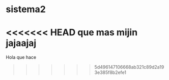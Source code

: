 # sistema2

<<<<<<< HEAD
 que mas mijin  jajaajaj
=======

Hola que hace 
>>>>>>> 5d496147106668ab321c89d2a193e385f8b2efe1
